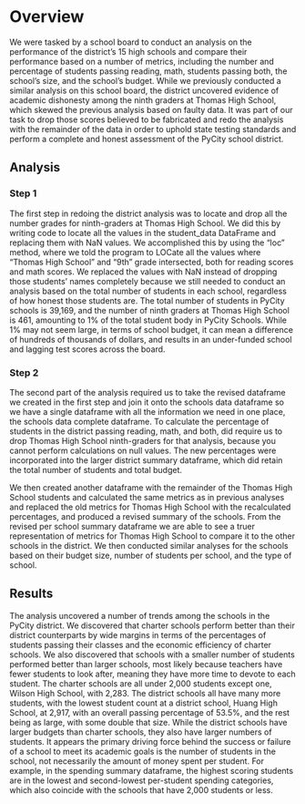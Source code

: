 # Overview
We were tasked by a school board to conduct an analysis on the performance of the district’s 15 high schools and compare their performance based on a number of metrics, including the number and percentage of students passing reading, math, students passing both, the school’s size, and the school’s budget. While we previously conducted a similar analysis on this school board, the district uncovered evidence of academic dishonesty among the ninth graders at Thomas High School, which skewed the previous analysis based on faulty data. It was part of our task to drop those scores believed to be fabricated and redo the analysis with the remainder of the data in order to uphold state testing standards and perform a complete and honest assessment of the PyCity school district. 

## Analysis
### Step 1
The first step in redoing the district analysis was to locate and drop all the number grades for ninth-graders at Thomas High School. We did this by writing code to locate all the values in the student_data DataFrame and replacing them with NaN values. We accomplished this by using the “loc” method, where we told the program to LOCate all the values where “Thomas High School” and “9th” grade intersected, both for reading scores and math scores. We replaced the values with NaN instead of dropping those students’ names completely because we still needed to conduct an analysis based on the total number of students in each school, regardless of how honest those students are. The total number of students in PyCity schools is 39,169, and the number of ninth graders at Thomas High School is 461, amounting to 1% of the total student body in PyCity Schools. While 1% may not seem large, in terms of school budget, it can mean a difference of hundreds of thousands of dollars, and results in an under-funded school and lagging test scores across the board. 

### Step 2
The second part of the analysis required us to take the revised dataframe we created in the first step and join it onto the schools data dataframe so we have a single dataframe with all the information we need in one place, the schools data complete dataframe. To calculate the percentage of students in the district passing reading, math, and both, did require us to drop Thomas High School ninth-graders for that analysis, because you cannot perform calculations on null values. The new percentages were incorporated into the larger district summary dataframe, which did retain the total number of students and total budget. 

We then created another dataframe with the remainder of the Thomas High School students and calculated the same metrics as in previous analyses and replaced the old metrics for Thomas High School with the recalculated percentages, and produced a revised summary of the schools. From the revised per school summary dataframe we are able to see a truer representation of metrics for Thomas High School to compare it to the other schools in the district. We then conducted similar analyses for the schools based on their budget size, number of students per school, and the type of school. 

## Results
The analysis uncovered a number of trends among the schools in the PyCity district. We discovered that charter schools perform better than their district counterparts by wide margins in terms of the percentages of students passing their classes and the economic efficiency of charter schools. We also discovered that schools with a smaller number of students performed better than larger schools, most likely because teachers have fewer students to look after, meaning they have more time to devote to each student. The charter schools are all under 2,000 students except one, Wilson High School, with 2,283. The district schools all have many more students, with the lowest student count at a district school, Huang High School, at 2,917, with an overall passing percentage of 53.5%, and the rest being as large, with some double that size. While the district schools have larger budgets than charter schools, they also have larger numbers of students. It appears the primary driving force behind the success or failure of a school to meet its academic goals is the number of students in the school, not necessarily the amount of money spent per student. For example, in the spending summary dataframe, the highest scoring students are in the lowest and second-lowest per-student spending categories, which also coincide with the schools that have 2,000 students or less. 
